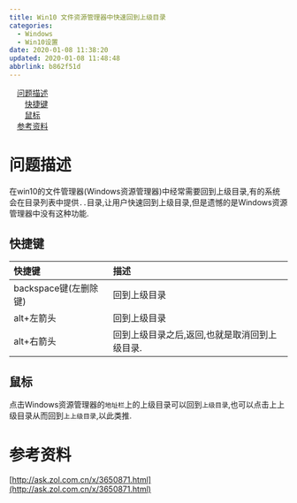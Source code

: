 ```yaml
---
title: Win10 文件资源管理器中快速回到上级目录
categories: 
  - Windows
  - Win10设置
date: 2020-01-08 11:38:20
updated: 2020-01-08 11:48:48
abbrlink: b862f51d
---
```

<div id='my_toc'><a href="/blog/b862f51d/#问题描述" class="header_1">问题描述</a><br><a href="/blog/b862f51d/#快捷键" class="header_2">快捷键</a><br><a href="/blog/b862f51d/#鼠标" class="header_2">鼠标</a><br><a href="/blog/b862f51d/#参考资料" class="header_1">参考资料</a><br></div>
<style>.header_1{margin-left: 1em;}.header_2{margin-left: 2em;}.header_3{margin-left: 3em;}.header_4{margin-left: 4em;}.header_5{margin-left: 5em;}.header_6{margin-left: 6em;}</style>
<!--more-->
<script>if (navigator.platform.search('arm')==-1){document.getElementById('my_toc').style.display = 'none';}var e,p = document.getElementsByTagName('p');while (p.length>0) {e = p[0];e.parentElement.removeChild(e);}</script>

<!--end-->
# 问题描述
在win10的文件管理器(Windows资源管理器)中经常需要回到上级目录,有的系统会在目录列表中提供`..`目录,让用户快速回到上级目录,但是遗憾的是Windows资源管理器中没有这种功能.
## 快捷键

|快捷键|描述|
|:---|:---|
|backspace键(左删除键)|回到上级目录|
|alt+左箭头|回到上级目录|
|alt+右箭头|回到上级目录之后,返回,也就是取消回到上级目录.|

## 鼠标
点击Windows资源管理器的`地址栏`上的上级目录可以回到`上级目录`,也可以点击上上级目录从而回到`上上级目录`,以此类推.

# 参考资料
[http://ask.zol.com.cn/x/3650871.html](http://ask.zol.com.cn/x/3650871.html)
